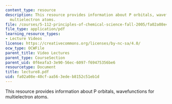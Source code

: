 ```yaml
---
content_type: resource
description: This resource provides information about P orbitals, wavefunctions for
  multielectron atoms.
file: /courses/5-112-principles-of-chemical-science-fall-2005/fa02a08e40cfaa563edeb8152c51eb1d_lecture8.pdf
file_type: application/pdf
learning_resource_types:
- Lecture Videos
license: https://creativecommons.org/licenses/by-nc-sa/4.0/
ocw_type: OCWFile
parent_title: Video Lectures
parent_type: CourseSection
parent_uid: 0f6eafa3-3e90-56ec-6097-f69475356be6
resourcetype: Document
title: lecture8.pdf
uid: fa02a08e-40cf-aa56-3ede-b8152c51eb1d
---
```

This resource provides information about P orbitals, wavefunctions for multielectron atoms.